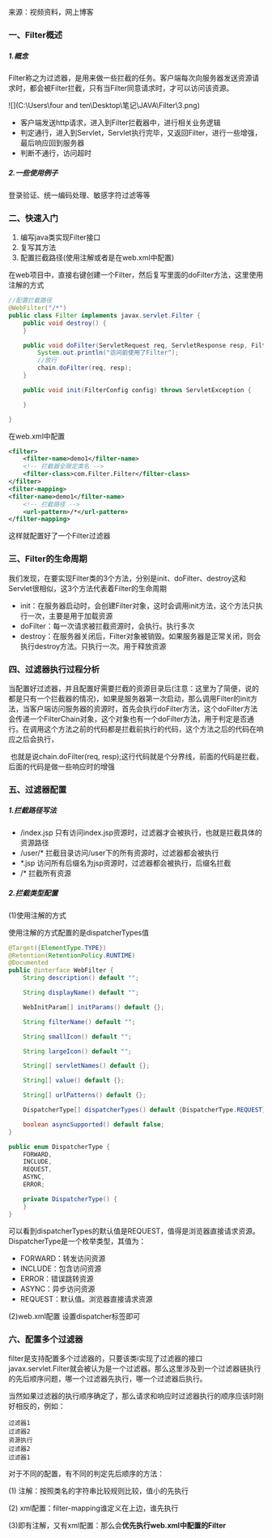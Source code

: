 来源：视频资料，网上博客

### 一、Filter概述

##### 1.概念

Filter称之为过滤器，是用来做一些拦截的任务。客户端每次向服务器发送资源请求时，都会被Filter拦截，只有当Filter同意请求时，才可以访问该资源。

![](C:\Users\four and ten\Desktop\笔记\JAVA\Filter\3.png)

- 客户端发送http请求，进入到Filter拦截器中，进行相关业务逻辑
- 判定通行，进入到Servlet，Servlet执行完毕，又返回Filter，进行一些增强，最后响应回到服务器
- 判断不通行，访问超时

##### 2.一些使用例子

登录验证、统一编码处理、敏感字符过滤等等

### 二、快速入门

1. 编写java类实现Filter接口
2. 复写其方法
3. 配置拦截路径(使用注解或者是在web.xml中配置)

在web项目中，直接右键创建一个Filter，然后复写里面的doFilter方法，这里使用注解的方式

```java
//配置拦截路径
@WebFilter("/*")
public class Filter implements javax.servlet.Filter {
    public void destroy() {
    }

    public void doFilter(ServletRequest req, ServletResponse resp, FilterChain chain) throws ServletException, IOException {
        System.out.println("访问前使用了Filter");
        //放行
        chain.doFilter(req, resp);
    }

    public void init(FilterConfig config) throws ServletException {

    }

}
```

在web.xml中配置

```xml
<filter>
    <filter-name>demo1</filter-name>
    <!-- 拦截器全限定类名 -->
    <filter-class>com.Filter.Filter</filter-class>
</filter>
<filter-mapping>
<filter-name>demo1</filter-name>
    <!-- 拦截路径 -->
    <url-pattern>/*</url-pattern>
</filter-mapping>
```

这样就配置好了一个Filter过滤器

### 三、Filter的生命周期

我们发现，在要实现Filter类的3个方法，分别是init、doFilter、destroy这和Servlet很相似，这3个方法代表着Filter的生命周期

- init：在服务器启动时，会创建Filter对象，这时会调用init方法，这个方法只执行一次，主要是用于加载资源
- doFilter：每一次请求被拦截资源时，会执行。执行多次
- destroy：在服务器关闭后，Filter对象被销毁。如果服务器是正常关闭，则会执行destroy方法。只执行一次。用于释放资源

### 四、过滤器执行过程分析

​	当配置好过滤器，并且配置好需要拦截的资源目录后(注意：这里为了简便，说的都是只有一个拦截器的情况)，如果是服务器第一次启动，那么调用Filter的init方法，当客户端访问服务器的资源时，首先会执行doFilter方法，这个doFilter方法会传递一个FilterChain对象，这个对象也有一个doFilter方法，用于判定是否通行。在调用这个方法之前的代码都是拦截前执行的代码，这个方法之后的代码在响应之后会执行，

​	也就是说chain.doFilter(req, resp);这行代码就是个分界线，前面的代码是拦截，后面的代码是做一些响应时的增强

### 五、过滤器配置

##### 1.拦截路径写法

- /index.jsp  只有访问index.jsp资源时，过滤器才会被执行，也就是拦截具体的资源路径
-  /user/*    拦截目录访问/user下的所有资源时，过滤器都会被执行
- *.jsp         访问所有后缀名为jsp资源时，过滤器都会被执行，后缀名拦截
- /*              拦截所有资源

##### 2.拦截类型配置

(1)使用注解的方式

使用注解的方式配置的是dispatcherTypes值

```java
@Target({ElementType.TYPE})
@Retention(RetentionPolicy.RUNTIME)
@Documented
public @interface WebFilter {
    String description() default "";

    String displayName() default "";

    WebInitParam[] initParams() default {};

    String filterName() default "";

    String smallIcon() default "";

    String largeIcon() default "";

    String[] servletNames() default {};

    String[] value() default {};

    String[] urlPatterns() default {};

    DispatcherType[] dispatcherTypes() default {DispatcherType.REQUEST};

    boolean asyncSupported() default false;
}

public enum DispatcherType {
    FORWARD,
    INCLUDE,
    REQUEST,
    ASYNC,
    ERROR;

    private DispatcherType() {
    }
}

```

可以看到dispatcherTypes的默认值是REQUEST，值得是浏览器直接请求资源。DispatcherType是一个枚举类型，其值为：

- FORWARD：转发访问资源
- INCLUDE：包含访问资源
- ERROR：错误跳转资源
- ASYNC：异步访问资源
- REQUEST：默认值。浏览器直接请求资源

(2)web.xml配置
 设置dispatcher标签即可

### 六、配置多个过滤器

filter是支持配置多个过滤器的，只要该类i实现了过滤器的接口 javax.servlet.Filter就会被认为是一个过滤器。那么这里涉及到一个过滤器链执行的先后顺序问题，哪一个过滤器先执行，哪一个过滤器后执行。

当然如果过滤器的执行顺序确定了，那么请求和响应时过滤器执行的顺序应该时刚好相反的，例如：

```
过滤器1
过滤器2
资源执行
过滤器2
过滤器1 
```

对于不同的配置，有不同的判定先后顺序的方法：

(1) 注解：按照类名的字符串比较规则比较，值小的先执行

(2) xml配置：filter-mapping谁定义在上边，谁先执行

(3)即有注解，又有xml配置：那么会**优先执行web.xml中配置的Filter**